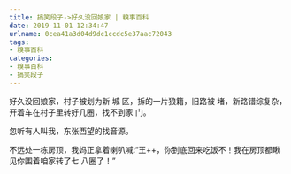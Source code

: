```yaml
---
title: 搞笑段子->好久没回娘家 | 糗事百科
date: 2019-11-01 12:34:47
urlname: 0cea41a3d04d9dc1ccdc5e37aac72043
tags: 
- 糗事百科
categories:
- 糗事百科
- 搞笑段子
---
```

好久没回娘家，村子被划为新 城 区，拆的一片狼籍，旧路被 堵，新路错综复杂，开着车在村子里转好几圈，找不到家 门。

忽听有人叫我，东张西望的找音源。

不远处一栋房顶，我妈正拿着喇叭喊:“王++，你到底回来吃饭不！我在房顶都瞅见你围着咱家转了七 八圈了！”


